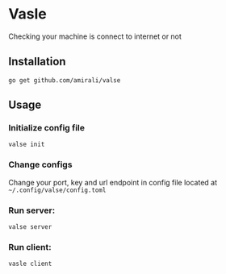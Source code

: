 # Vasle
Checking your machine is connect to internet or not

## Installation
```
go get github.com/amirali/valse
```

## Usage
### Initialize config file
```
valse init
```

### Change configs
Change your port, key and url endpoint in config file located at `~/.config/valse/config.toml`

### Run server:
```
valse server
```

### Run client:
```
vasle client
```

